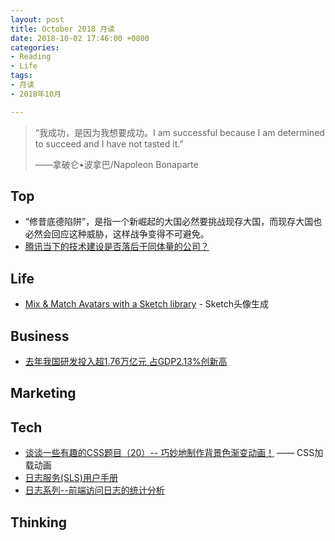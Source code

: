 ```yaml
---
layout: post
title: October 2018 月读
date: 2018-10-02 17:46:00 +0800
categories:
- Reading
- Life
tags:
- 月读
- 2018年10月

---
```


<blockquote class="blockquote-center">
<p>“我成功，是因为我想要成功。I am successful because I am determined to succeed and I have not tasted it.”</p>
<p>——拿破仑•波拿巴/Napoleon Bonaparte</p>
</blockquote>

## Top

- “修昔底德陷阱”，是指一个新崛起的大国必然要挑战现存大国，而现存大国也必然会回应这种威胁，这样战争变得不可避免。
- [腾讯当下的技术建设是否落后于同体量的公司？](https://mp.weixin.qq.com/s?__biz=MjM5MDE0Mjc4MA==&mid=2651009554&idx=1&sn=61f42525866d57a1210d5643ab3190f7)



## Life

- [Mix & Match Avatars with a Sketch library](https://avataaars.com/) - Sketch头像生成




## Business

- [去年我国研发投入超1.76万亿元 占GDP2.13%创新高](https://news.sina.com.cn/c/2018-10-10/doc-ifxeuwws2617504.shtml)

## Marketing



## Tech

- [谈谈一些有趣的CSS题目（20）-- 巧妙地制作背景色渐变动画！](https://github.com/chokcoco/iCSS/issues/10) —— CSS加载动画
- [日志服务(SLS)用户手册](https://promotion.aliyun.com/ntms/act/logdoclist.html)
- [日志系列--前端访问日志的统计分析](https://yq.aliyun.com/articles/186380)


## Thinking


